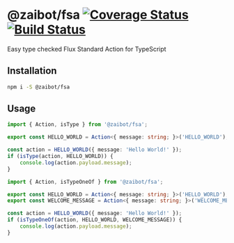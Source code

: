 # @zaibot/fsa [![Coverage Status](https://coveralls.io/repos/github/Zaibot/fsa/badge.svg?branch=master)](https://coveralls.io/github/Zaibot/fsa?branch=master) [![Build Status](https://travis-ci.org/Zaibot/fsa.svg?branch=master)](https://travis-ci.org/Zaibot/fsa)

Easy type checked Flux Standard Action for TypeScript

## Installation

```sh
npm i -S @zaibot/fsa
```

## Usage

```ts
import { Action, isType } from '@zaibot/fsa';

export const HELLO_WORLD = Action<{ message: string; }>('HELLO_WORLD');

const action = HELLO_WORLD({ message: 'Hello World!' });
if (isType(action, HELLO_WORLD)) {
    console.log(action.payload.message);
}
```


```ts
import { Action, isTypeOneOf } from '@zaibot/fsa';

export const HELLO_WORLD = Action<{ message: string; }>('HELLO_WORLD');
export const WELCOME_MESSAGE = Action<{ message: string; }>('WELCOME_MESSAGE');

const action = HELLO_WORLD({ message: 'Hello World!' });
if (isTypeOneOf(action, HELLO_WORLD, WELCOME_MESSAGE)) {
    console.log(action.payload.message);
}
```
